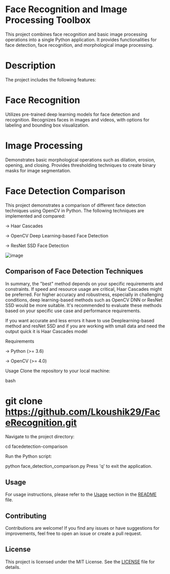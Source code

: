 # Face Recognition and Image Processing Toolbox
This project combines face recognition and basic image processing operations into a single Python application. It provides functionalities for face detection, face recognition, and morphological image processing.

# Description
The project includes the following features:

# Face Recognition
Utilizes pre-trained deep learning models for face detection and recognition.
Recognizes faces in images and videos, with options for labeling and bounding box visualization.
# Image Processing
Demonstrates basic morphological operations such as dilation, erosion, opening, and closing.
Provides thresholding techniques to create binary masks for image segmentation.
# Face Detection Comparison
This project demonstrates a comparison of different face detection techniques using OpenCV in Python. The following techniques are implemented and compared:

-> Haar Cascades

-> OpenCV Deep Learning-based Face Detection

-> ResNet SSD Face Detection

![image](https://github.com/Lkoushik29/FaceRecognition/assets/91585444/b38d92e1-295e-4aa8-9430-90b74797cc44)


## Comparison of Face Detection Techniques

In summary, the "best" method depends on your specific requirements and constraints. If speed and resource usage are critical, Haar Cascades might be preferred. For higher accuracy and robustness, especially in challenging conditions, deep learning-based methods such as OpenCV DNN or ResNet SSD would be more suitable. It's recommended to evaluate these methods based on your specific use case and performance requirements.

If you want accurate and less errors it have to use Deeplearning-based method and resNet SSD and if you are working with small data and need the output quick it is Haar Cascades model

Requirements

-> Python (>= 3.6)

-> OpenCV (>= 4.0)

Usage
Clone the repository to your local machine:

bash

# git clone https://github.com/Lkoushik29/FaceRecognition.git

Navigate to the project directory:

cd facedetection-comparison

Run the Python script:

python face_detection_comparison.py
Press 'q' to exit the application.

## Usage

For usage instructions, please refer to the [Usage](#usage) section in the [README](README.md) file.

## Contributing

Contributions are welcome! If you find any issues or have suggestions for improvements, feel free to open an issue or create a pull request.

## License

This project is licensed under the MIT License. See the [LICENSE](LICENSE) file for details.
